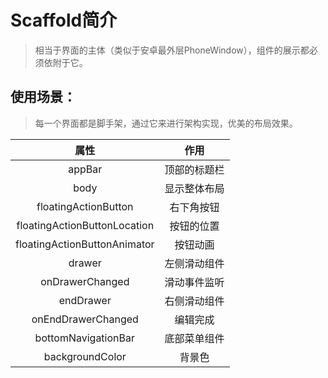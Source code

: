 # Scaffold简介

> 相当于界面的主体（类似于安卓最外层PhoneWindow），组件的展示都必须依附于它。

## 使用场景：

> 每一个界面都是脚手架，通过它来进行架构实现，优美的布局效果。

|        属性         |   作用   |
|:-----------------:|:------:|
|appBar     | 顶部的标题栏 |
|body     | 显示整体布局 |
|floatingActionButton     | 右下角按钮  |
|floatingActionButtonLocation | 按钮的位置  |
|floatingActionButtonAnimator   |  按钮动画  |
|drawer    | 左侧滑动组件 |
|onDrawerChanged    | 滑动事件监听 |
|endDrawer     | 右侧滑动组件 |
|onEndDrawerChanged |  编辑完成  |
|bottomNavigationBar     | 底部菜单组件 |
|backgroundColor    |  背景色   |











